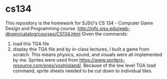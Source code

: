 # cs134
This repository is the homework for SJSU's CS 134 - Computer Game Design and Programming course. http://info.sjsu.edu/web-dbgen/catalog/courses/CS134.html 
Given the commands: 
  1) load this TGA file
  2) display this TGA file
and by in-class lectures, I built a game from scratch.
This means physics, sound, and visuals were all implemented by me. 
Sprites were used from https://www.spriters-resource.com/snes/yoshiisland/. Because of the low level TGA load command, sprite sheets needed to be cut down to individual tiles.  
